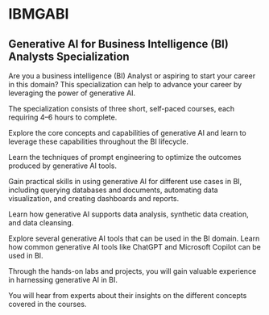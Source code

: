 # IBMGABI
## Generative AI for Business Intelligence (BI) Analysts Specialization

Are you a business intelligence (BI) Analyst or aspiring to start your career in this domain? This specialization can help to advance your career by leveraging the power of generative AI. 

The specialization consists of three short, self-paced courses, each requiring 4–6 hours to complete. 

Explore the core concepts and capabilities of generative AI and learn to leverage these capabilities throughout the BI lifecycle.

Learn the techniques of prompt engineering to optimize the outcomes produced by generative AI tools. 

Gain practical skills in using generative AI for different use cases in BI, including querying databases and documents, automating data visualization, and creating dashboards and reports.

Learn how generative AI supports data analysis, synthetic data creation, and data cleansing.

Explore several generative AI tools that can be used in the BI domain. Learn how common generative AI tools like ChatGPT and Microsoft Copilot can be used in BI. 

Through the hands-on labs and projects, you will gain valuable experience in harnessing generative AI in BI.

You will hear from experts about their insights on the different concepts covered in the courses. 
